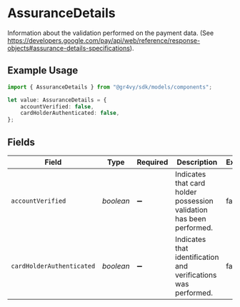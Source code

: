 # AssuranceDetails

Information about the validation performed on the payment data. (See https://developers.google.com/pay/api/web/reference/response-objects#assurance-details-specifications).

## Example Usage

```typescript
import { AssuranceDetails } from "@gr4vy/sdk/models/components";

let value: AssuranceDetails = {
    accountVerified: false,
    cardHolderAuthenticated: false,
};
```

## Fields

| Field                                                                | Type                                                                 | Required                                                             | Description                                                          | Example                                                              |
| -------------------------------------------------------------------- | -------------------------------------------------------------------- | -------------------------------------------------------------------- | -------------------------------------------------------------------- | -------------------------------------------------------------------- |
| `accountVerified`                                                    | *boolean*                                                            | :heavy_minus_sign:                                                   | Indicates that card holder possession validation has been performed. | false                                                                |
| `cardHolderAuthenticated`                                            | *boolean*                                                            | :heavy_minus_sign:                                                   | Indicates that identification and verifications was performed.       | false                                                                |